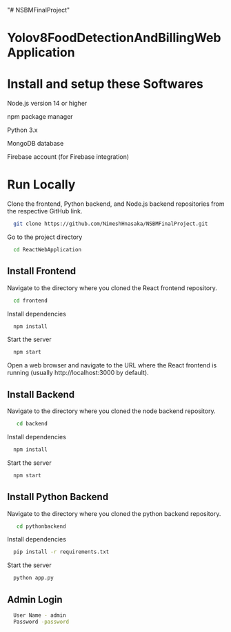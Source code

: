"# NSBMFinalProject" 




# Yolov8FoodDetectionAndBillingWebApplication

# Install  and setup these Softwares

Node.js version 14 or higher

npm package manager
 
Python 3.x
 
MongoDB database

Firebase account (for Firebase integration)
 


# Run Locally

Clone the frontend, Python backend, and Node.js backend repositories from the
respective GitHub link.


```bash
  git clone https://github.com/NimeshHnasaka/NSBMFinalProject.git
```

Go to the project directory 

```bash
  cd ReactWebApplication

```


## Install Frontend

Navigate to the directory where you cloned the React frontend repository.

```bash
  cd frontend
```

Install dependencies

```bash
  npm install
```

Start the server

```bash
  npm start
```


Open a web browser and navigate to the URL where the React frontend is running (usually http://localhost:3000 by default).

## Install Backend

Navigate to the directory where you cloned the node backend repository.

```bash
   cd backend
```

Install dependencies

```bash
  npm install
```

Start the server

```bash
  npm start
```


## Install Python Backend

Navigate to the directory where you cloned the python backend repository.

```bash
   cd pythonbackend
```

Install dependencies

```bash
  pip install -r requirements.txt
```

Start the server

```bash
  python app.py
```

## Admin Login 

```bash
  User Name - admin
  Password -password
```